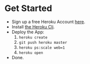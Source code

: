 # Get Started
- Sign up a free Heroku Account [here](https://signup.heroku.com).
- Install [the Heroku Cli](https://devcenter.heroku.com/articles/heroku-cli).
- Deploy the App: 
  1. `heroku create`
  2. `git push heroku master`
  3. `heroku ps:scale web=1`
  4. `heroku open`
- Done.
